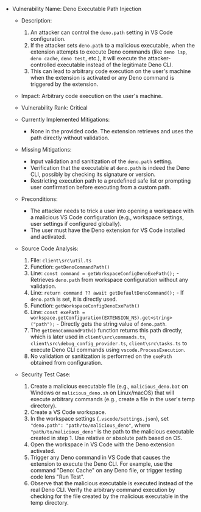 - Vulnerability Name: Deno Executable Path Injection
  - Description:
    1. An attacker can control the `deno.path` setting in VS Code configuration.
    2. If the attacker sets `deno.path` to a malicious executable, when the extension attempts to execute Deno commands (like `deno lsp`, `deno cache`, `deno test`, etc.), it will execute the attacker-controlled executable instead of the legitimate Deno CLI.
    3. This can lead to arbitrary code execution on the user's machine when the extension is activated or any Deno command is triggered by the extension.
  - Impact: Arbitrary code execution on the user's machine.
  - Vulnerability Rank: Critical
  - Currently Implemented Mitigations:
    - None in the provided code. The extension retrieves and uses the path directly without validation.
  - Missing Mitigations:
    - Input validation and sanitization of the `deno.path` setting.
    - Verification that the executable at `deno.path` is indeed the Deno CLI, possibly by checking its signature or version.
    - Restricting execution path to a predefined safe list or prompting user confirmation before executing from a custom path.
  - Preconditions:
    - The attacker needs to trick a user into opening a workspace with a malicious VS Code configuration (e.g., workspace settings, user settings if configured globally).
    - The user must have the Deno extension for VS Code installed and activated.
  - Source Code Analysis:
    1. File: `client\src\util.ts`
    2. Function: `getDenoCommandPath()`
    3. Line: `const command = getWorkspaceConfigDenoExePath();` - Retrieves `deno.path` from workspace configuration without any validation.
    4. Line: `return command ?? await getDefaultDenoCommand();` - If `deno.path` is set, it is directly used.
    5. Function: `getWorkspaceConfigDenoExePath()`
    6. Line: `const exePath = workspace.getConfiguration(EXTENSION_NS).get<string>("path");` - Directly gets the string value of `deno.path`.
    7. The `getDenoCommandPath()` function returns this path directly, which is later used in `client\src\commands.ts`, `client\src\debug_config_provider.ts`, `client\src\tasks.ts` to execute Deno CLI commands using `vscode.ProcessExecution`.
    8. No validation or sanitization is performed on the `exePath` obtained from configuration.

  - Security Test Case:
    1. Create a malicious executable file (e.g., `malicious_deno.bat` on Windows or `malicious_deno.sh` on Linux/macOS) that will execute arbitrary commands (e.g., create a file in the user's temp directory).
    2. Create a VS Code workspace.
    3. In the workspace settings (`.vscode/settings.json`), set `"deno.path": "path/to/malicious_deno"`, where `"path/to/malicious_deno"` is the path to the malicious executable created in step 1. Use relative or absolute path based on OS.
    4. Open the workspace in VS Code with the Deno extension activated.
    5. Trigger any Deno command in VS Code that causes the extension to execute the Deno CLI. For example, use the command "Deno: Cache" on any Deno file, or trigger testing code lens "Run Test".
    6. Observe that the malicious executable is executed instead of the real Deno CLI. Verify the arbitrary command execution by checking for the file created by the malicious executable in the temp directory.
